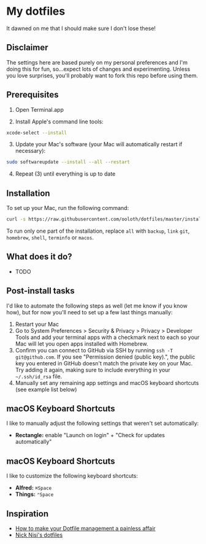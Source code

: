 # My dotfiles

It dawned on me that I should make sure I don't lose these!

## Disclaimer

The settings here are based purely on my personal preferences and I'm doing this for fun, so...expect lots of changes and experimenting. Unless you love surprises, you'll probably want to fork this repo before using them.

## Prerequisites

1. Open Terminal.app

2. Install Apple's command line tools:

```sh
xcode-select --install
```

3. Update your Mac's software (your Mac will automatically restart if necessary):

```sh
sudo softwareupdate --install --all --restart
```

4. Repeat (3) until everything is up to date

## Installation

To set up your Mac, run the following command:

```sh
curl -s https://raw.githubusercontent.com/ooloth/dotfiles/master/install.sh | zsh -s all
```

To run only one part of the installation, replace `all` with `backup`, `link` `git`, `homebrew`, `shell`, `terminfo` or `macos`.

## What does it do?

- TODO

## Post-install tasks

I'd like to automate the following steps as well (let me know if you know how), but for now you'll need to set up a few last things manually:

1. Restart your Mac
2. Go to System Preferences > Security & Privacy > Privacy > Developer Tools and add your terminal
   apps with a checkmark next to each so your Mac will let you open apps installed with Homebrew.
3. Confirm you can connect to GitHub via SSH by running `ssh -T git@github.com`. If you see
   "Permission denied (public key).", the public key you entered in GitHub doesn't match the private
   key on your Mac. Try adding it again, making sure to include everything in your `~/.ssh/id_rsa`
   file.
4. Manually set any remaining app settings and macOS keyboard shortcuts (see example list below)

## macOS Keyboard Shortcuts

I like to manually adjust the following settings that weren't set automatically:

- **Rectangle:** enable "Launch on login" + "Check for updates automatically"

## macOS Keyboard Shortcuts

I like to customize the following keyboard shortcuts:

- **Alfred:** `⌘Space`
- **Things:** `⌃Space`

## Inspiration

- [How to make your Dotfile management a painless affair](https://www.freecodecamp.org/news/dive-into-dotfiles-part-2-6321b4a73608/)
- [Nick Nisi's dotfiles](https://github.com/nicknisi/dotfiles)
